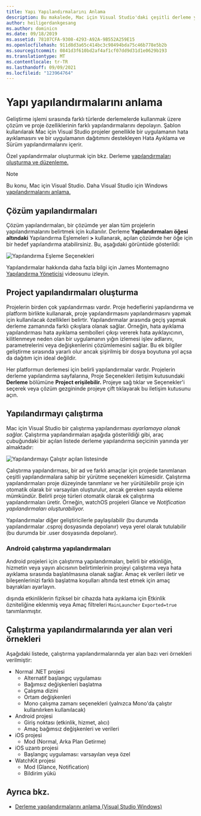```yaml
---
title: Yapı Yapılandırmalarını Anlama
description: Bu makalede, Mac için Visual Studio'daki çeşitli derleme yapılandırmaları açık Mac için Visual Studio
author: heiligerdankgesang
ms.author: dominicn
ms.date: 09/18/2019
ms.assetid: 78107CFA-9308-4293-A92A-9B552A259E15
ms.openlocfilehash: 911d8d3a65c414bc3c98494bda75c46b778e5b2b
ms.sourcegitcommit: 0841d3f610bd2af4af1cf07dd9d31d1e0629b193
ms.translationtype: MT
ms.contentlocale: tr-TR
ms.lasthandoff: 09/09/2021
ms.locfileid: "123964764"
---
```

# <a name="understanding-build-configurations"></a>Yapı yapılandırmalarını anlama

Geliştirme işlemi sırasında farklı türlerde derlemelerde kullanmak üzere çözüm ve proje özelliklerinin farklı yapılandırmalarını depolayın. Şablon kullanılarak Mac için Visual Studio projeler genellikle bir uygulamanın hata ayıklamasını ve bir uygulamanın dağıtımını destekleyen Hata Ayıklama ve Sürüm yapılandırmalarını içerir. 

Özel yapılandırmalar oluşturmak için bkz. Derleme [yapılandırmaları oluşturma ve düzenleme.](./create-and-edit-configurations.md)

>[!NOTE]
>Bu konu, Mac için Visual Studio. Daha Visual Studio için Windows [yapılandırmalarını anlama.](/visualstudio/ide/understanding-build-configurations)

## <a name="solution-configurations"></a>Çözüm yapılandırmaları

Çözüm yapılandırmaları, bir çözümde yer alan tüm projelerin yapılandırmalarını belirtmek için kullanılır. Derleme **Yapılandırmaları öğesi altındaki** Yapılandırma Eşlemeleri **>** kullanarak, açılan çözümde her öğe için bir hedef yapılandırma atabilirsiniz. Bu, aşağıdaki görüntüde gösterildi:

![Yapılandırma Eşleme Seçenekleri](media/projects-and-solutions-image3.png)

Yapılandırmalar hakkında daha fazla bilgi için James Montemagno [Yapılandırma Yöneticisi](https://www.youtube.com/watch?v=tjSdkqYh5Vg) videosunu izleyin.

## <a name="project-build-configurations"></a>Project yapılandırmaları oluşturma

Projelerin birden çok yapılandırması vardır. Proje hedeflerini yapılandırma ve platform birlikte kullanarak, proje yapılandırmasını yapılandırmasını yapmak için kullanılacak özellikleri belirtir. Yapılandırmalar arasında geçiş yapmak derleme zamanında farklı çıkışlara olanak sağlar. Örneğin, hata ayıklama yapılandırması hata ayıklama sembolleri çıkışı vererek hata ayıklayıcının, kilitlenmeye neden olan bir uygulamanın yığın izlemesi işlev adlarını, parametrelerini veya değişkenlerini çözümlemesini sağlar. Bu ek bilgiler geliştirme sırasında yararlı olur ancak şişirilmiş bir dosya boyutuna yol açsa da dağıtım için ideal değildir.

Her platformun derlemesi için belirli yapılandırmalar vardır. Projelerin derleme yapılandırma sayfalarına, Proje Seçenekleri iletişim kutusundaki **Derleme** bölümüne **Project erişilebilir.** Projeye sağ tıklar ve Seçenekler'i  seçerek veya çözüm gezgininde projeye çift tıklayarak bu iletişim kutusunu açın.

## <a name="run-configuration"></a>Yapılandırmayı çalıştırma

Mac için Visual Studio bir çalıştırma yapılandırması _ayarlamaya olanak sağlar._ Çalıştırma yapılandırmaları aşağıda gösterildiği gibi, araç çubuğundaki bir açılan listede derleme yapılandırma seçicinin yanında yer almaktadır:

![Yapılandırmayı Çalıştır açılan listesinde](media/projects-and-solutions-image8.png)

Çalıştırma yapılandırması, bir ad ve farklı amaçlar için projede tanımlanan çeşitli yapılandırmalara sahip bir yürütme seçenekleri kümesidir. Çalıştırma yapılandırmaları proje düzeyinde tanımlanır ve her yürütülebilir proje için otomatik olarak bir varsayılan oluşturulur, ancak gereken sayıda ekleme mümkündür. Belirli proje türleri otomatik olarak ek çalıştırma yapılandırmaları üretir. Örneğin, watchOS projeleri Glance ve  _Notification yapılandırmaları oluşturabiliyor._

Yapılandırmalar diğer geliştiricilerle paylaşılabilir (bu durumda yapılandırmalar .csproj dosyasında depolanır) veya yerel olarak tutulabilir (bu durumda bir .user dosyasında depolanır).

### <a name="android-run-configurations"></a>Android çalıştırma yapılandırmaları

Android projeleri için çalıştırma yapılandırmaları, belirli bir etkinliğin, hizmetin veya yayın alıcısının belirtimlerinin projeyi çalıştırma veya hata ayıklama sırasında başlatılmasına olanak sağlar. Amaç ek verileri iletir ve bileşenlerinizi farklı başlatma koşulları altında test etmek için amaç bayrakları ayarlayın.

dışında etkinliklerin fiziksel bir cihazda hata ayıklama için Etkinlik özniteliğine eklenmiş veya Amaç filtreleri `MainLauncher` `Exported=true` tanımlanmıştır.

## <a name="examples-of-data-that-might-be-included-in-run-configurations"></a>Çalıştırma yapılandırmalarında yer alan veri örnekleri

Aşağıdaki listede, çalıştırma yapılandırmalarında yer alan bazı veri örnekleri verilmiştir:

* Normal .NET projesi
  * Alternatif başlangıç uygulaması
  * Bağımsız değişkenleri başlatma
  * Çalışma dizini
  * Ortam değişkenleri
  * Mono çalışma zamanı seçenekleri (yalnızca Mono'da çalıştır kullanılırken kullanılacak)
* Android projesi
  * Giriş noktası (etkinlik, hizmet, alıcı)
  * Amaç bağımsız değişkenleri ve verileri
* iOS projesi
  * Mod (Normal, Arka Plan Getirme)
* iOS uzantı projesi
  * Başlangıç uygulaması: varsayılan veya özel
* WatchKit projesi
  * Mod (Glance, Notification)
  * Bildirim yükü

## <a name="see-also"></a>Ayrıca bkz.

- [Derleme yapılandırmalarını anlama (Visual Studio Windows)](/visualstudio/ide/understanding-build-configurations)